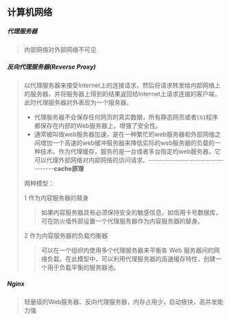 ## 计算机网络



##### 代理服务器

> 内部网络对外部网络不可见

##### 反向代理服务器(Reverse Proxy)

> 以代理服务器来接受Internet上的连接请求，然后将请求转发给内部网络上的服务器，并将服务器上得到的结果返回给Internet上请求连接的客户端，此时代理服务器对外表现为一个服务器。
>
> - 代理服务器不会保存任何网页的真实数据，所有静态网页或者`CGI`程序都保存在内部的Web服务器上，增强了安全性。
> - 通常被叫做web服务器加速，是在一种繁忙的web服务器和外部网络之间增加一个高速的web缓冲服务器来降低实际的web服务器的负载的一种技术。作为代理缓存，服务的是一台或者多台指定的web服务器，它可以代理外部网络对内部网络的访问请求。----------------------------------**cache原理**
>
> 两种模型：
>
> 1 作为内容服务器的替身
>
> > 如果内容服务器具有必须保持安全的敏感信息，如信用卡号数据库，可在防火墙外部设置一个代理服务器作为内容服务器的替身。
>
> 2 作为内容服务器的负载均衡器
>
> > 可以在一个组织内使用多个代理服务器来平衡各 Web 服务器间的网络负载。在此模型中，可以利用代理服务器的高速缓存特性，创建一个用于负载平衡的服务器池。



##### Nginx

> 轻量级的Web服务器、反向代理服务器，内存占用少，启动极快，高并发能力强